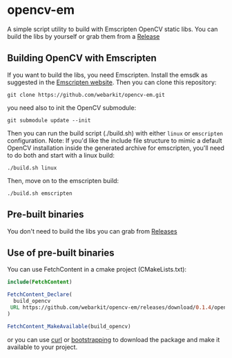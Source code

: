 # opencv-em

A simple script utility to build with Emscripten OpenCV static libs. You can build the libs by yourself or grab them from a [Release](https://github.com/webarkit/opencv-em/releases)

## Building OpenCV with Emscripten

If you want to build the libs, you need Emscripten. Install the emsdk as suggested in the [Emscripten website](https://emscripten.org/docs/getting_started/downloads.html). Then you can clone this repository:

```
git clone https://github.com/webarkit/opencv-em.git
```

you need also to init the OpenCV submodule:

```
git submodule update --init
```
Then you can run the build script (./build.sh) with either `linux` or `emscripten` configuration. 
Note: If you'd like the include file structure to mimic a default OpenCV installation inside the generated archive for emscripten, you'll need to do both and start with a linux build:

```
./build.sh linux
```
Then, move on to the emscripten build:
```
./build.sh emscripten
```

## Pre-built binaries

You don't need to build the libs you can grab from [Releases](https://github.com/webarkit/opencv-em/releases)

## Use of pre-built binaries

You can use FetchContent in a cmake project (CMakeLists.txt):

```cmake
include(FetchContent)

FetchContent_Declare(
  build_opencv
 URL https://github.com/webarkit/opencv-em/releases/download/0.1.4/opencv-4.7.0.zip
)

FetchContent_MakeAvailable(build_opencv)
```

or you can use [curl](https://github.com/curl/curl) or [bootstrapping](https://github.com/corporateshark/bootstrapping) to download the package and make it available to your project.